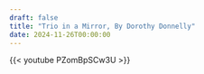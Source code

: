 ```yaml
---
draft: false
title: "Trio in a Mirror, By Dorothy Donnelly"
date: 2024-11-26T00:00:00
---
```

{{< youtube PZomBpSCw3U >}} 
